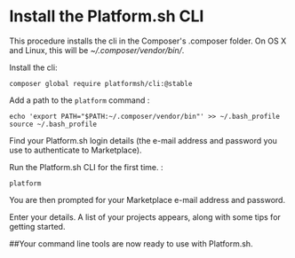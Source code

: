 # Install the Platform.sh CLI

This procedure installs the cli in the Composer's .composer folder. On
OS X and Linux, this will be *\~/.composer/vendor/bin/*.

Install the cli:

    composer global require platformsh/cli:@stable

Add a path to the `platform` command :

    echo 'export PATH="$PATH:~/.composer/vendor/bin"' >> ~/.bash_profile
    source ~/.bash_profile

Find your Platform.sh login details (the e-mail address and password you
use to authenticate to Marketplace).

Run the Platform.sh CLI for the first time. :

    platform

You are then prompted for your Marketplace e-mail address and password.

Enter your details. A list of your projects appears, along with some
tips for getting started.

##Your command line tools are now ready to use with Platform.sh.